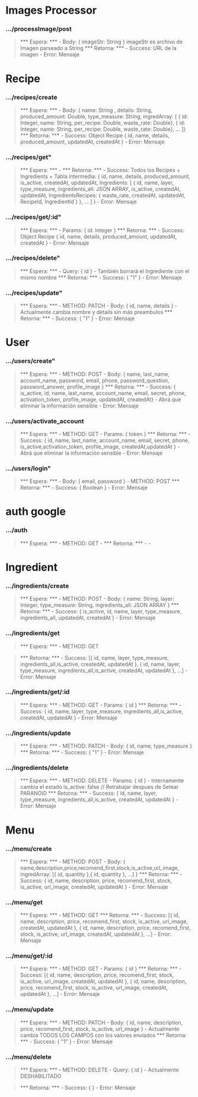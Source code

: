 # Images Processor
### .../processImage/post
>   *** Espera: ***
>       - Body: { imageStr: String }    imageStr es archivo de Imagen parseado a String
>   *** Retorna: ***
>       - Success: URL de la imagen
>       - Error: Mensaje

# Recipe
### .../recipes/create
>   *** Espera: ***
>       - Body: { name: String , details: String, produced_amount: Double, type_measure: String, ingredArray: [
                    { id: Integer, name: String, per_recipe: Double, waste_rate: Double},
                    { id: Integer, name: String, per_recipe: Double, waste_rate: Double}, ...
                ]}
>   *** Retorna: ***
>       - Success: Object Recipe { id, name, details, produced_amount, updatedAt, createdAt }
>       - Error: Mensaje

### .../recipes/get"
>   *** Espera: ***
>       - 
>   *** Retorna: ***
>       - Success: Todos los Recipes + Ingredients + Tabla intermedia:
            { id, name, details, produced_amount, is_active, createdAt, updatedAt, Ingredients: [
                { id, name,  layer, type_measure, ingredients_all: JSON ARRAY, is_active, createdAt, updatedAt, IngredientsRecipes: {
                waste_rate, createdAt, updatedAt, RecipeId, IngredientId }
                }, ... ]
            }
>       - Error: Mensaje
### .../recipes/get/:id"
>   *** Espera: ***
>       - Params: { id: Integer }
>   *** Retorna: ***
>       - Success: Object Recipe { id, name, details, produced_amount, updatedAt, createdAt }
>       - Error: Mensaje
### .../recipes/delete"
>   *** Espera: ***
>       - Query: { id }
>       - También borrará el Ingrediente con el mismo nombre
>   *** Retorna: ***
>       - Success: { "1" }
>       - Error: Mensaje
### .../recipes/update"
>   *** Espera: ***
>       - METHOD: PATCH
>       - Body: { id, name, details }
>       - Actualmente cambia nombre y details sin más preambulos
>   *** Retorna: ***
>       - Success: { "1" }
>       - Error: Mensaje

# User
### .../users/create"
>   *** Espera: ***
>       - METHOD: POST
>       - Body: { name, last_name, account_name, password, email, phone, password_question, password_answer, profile_image }
>   *** Retorna: ***
>       - Success: { is_active, id, name, last_name, account_name, email, secret, phone, activation_token, profile_image, updatedAt, createdAt}
>       - Abrá que eliminar la información sensible
>       - Error: Mensaje
### .../users/activate_account
>   *** Espera: ***
>       - METHOD: GET
>       - Params: { token }
>   *** Retorna: ***
>       - Success: { id, name, last_name, account_name, email, secret, phone, is_active,activation_token, profile_image, createdAt,updatedAt }
>       - Abrá que eliminar la información sensible
>       - Error: Mensaje
### .../users/login"
>   *** Espera: ***
>       - Body: { email, password }
>       - METHOD: POST
>   *** Retorna: ***
>       - Success: { Boolean }
>       - Error: Mensaje

# auth google
### .../auth
>   *** Espera: ***
>       - METHOD: GET
>       - 
>   *** Retorna: ***
>       - 
>       - 

# Ingredient
### .../ingredients/create
>   *** Espera: ***
>       - METHOD: POST
>       - Body: { name: String, layer: Integer, type_measure: String, ingredients_all: JSON ARRAY }
>   *** Retorna: ***
>       - Success: { is_active, id, name, layer, type_measure, ingredients_all, updatedAt, createdAt }
>       - Error: Mensaje
### .../ingredients/get
>   *** Espera: ***
>       - METHOD: GET

>   *** Retorna: ***
>       - Success: [{ id, name, layer, type_measure, ingredients_all,is_active, createdAt, updatedAt }, { id, name, layer, type_measure, ingredients_all,is_active, createdAt, updatedAt }, ...]
>       - Error: Mensaje
### .../ingredients/get/:id
>   *** Espera: ***
>       - METHOD: GET
>       - Params: { id }
>   *** Retorna: ***
>       - Success: { id, name, layer, type_measure, ingredients_all,is_active, createdAt, updatedAt }
>       - Error: Mensaje
### .../ingredients/update
>   *** Espera: ***
>       - METHOD: PATCH
>       - Body: { id, name, type_measure }
>   *** Retorna: ***
>       - Success: { "1" }
>       - Error: Mensaje
### .../ingredients/delete
>   *** Espera: ***
>       - METHOD: DELETE
>       - Params: { id }
>       - Internamente cambia el estado is_active: false // Retrabajar despues de Setear PARANOID
>   *** Retorna: ***
>       - Success: { id, name, layer, type_measure, ingredients_all,is_active, createdAt, updatedAt }
>       - Error: Mensaje

# Menu
### .../menu/create
>   *** Espera: ***
>       - METHOD: POST
>       - Body: { name,description,price,recomend_first,stock,is_active,url_image, ingredArray: [{ id, quantity },{ id, quantity }, ...] }
>   *** Retorna: ***
>       - Success: { id, name, description, price, recomend_first, stock, is_active, url_image, createdAt, updatedAt }
>       - Error: Mensaje
### .../menu/get
>   *** Espera: ***
>       - METHOD: GET
>   *** Retorna: ***
>       - Success: 	[{ id, name, description, price, recomend_first, stock, is_active, url_image, createdAt, updatedAt }, { id, name, description, price, recomend_first, stock, is_active, url_image, createdAt, updatedAt }, ...]
>       - Error: Mensaje
### .../menu/get/:id
>   *** Espera: ***
>       - METHOD: GET
>       - Params: { id }
>   *** Retorna: ***
>       - Success: 	[{ id, name, description, price, recomend_first, stock, is_active, url_image, createdAt, updatedAt }, { id, name, description, price, recomend_first, stock, is_active, url_image, createdAt, updatedAt }, ...]
>       - Error: Mensaje
### .../menu/update
>   *** Espera: ***
>       - METHOD: PATCH
>       - Body: { id, name, description, price, recomend_first, stock, is_active, url_image }
>       - Actualmente cambia TODOS LOS CAMPOS con los valores enviados
>   *** Retorna: ***
>       - Success: { "1" }
>       - Error: Mensaje
### .../menu/delete
>   *** Espera: ***
>       - METHOD: DELETE
>       - Query: { id }
>       - Actualmente DESHABILITADO

>   *** Retorna: ***
>       - Success: {  }
>       - Error: Mensaje